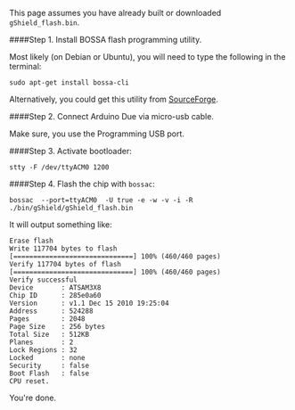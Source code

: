 This page assumes you have already built or downloaded ```gShield_flash.bin```.

####Step 1. Install BOSSA flash programming utility.

Most likely (on Debian or Ubuntu), you will need to type the following in the terminal:

```
sudo apt-get install bossa-cli
```
Alternatively, you could get this utility from [SourceForge](http://sourceforge.net/projects/b-o-s-s-a/).

####Step 2. Connect Arduino Due via micro-usb cable.

Make sure, you use the Programming USB port.

####Step 3. Activate bootloader:
```
stty -F /dev/ttyACM0 1200
```
####Step 4. Flash the chip with `bossac`:
```
bossac  --port=ttyACM0  -U true -e -w -v -i -R ./bin/gShield/gShield_flash.bin
```
It will output something like:

```
Erase flash
Write 117704 bytes to flash
[==============================] 100% (460/460 pages)
Verify 117704 bytes of flash
[==============================] 100% (460/460 pages)
Verify successful
Device       : ATSAM3X8
Chip ID      : 285e0a60
Version      : v1.1 Dec 15 2010 19:25:04
Address      : 524288
Pages        : 2048
Page Size    : 256 bytes
Total Size   : 512KB
Planes       : 2
Lock Regions : 32
Locked       : none
Security     : false
Boot Flash   : false
CPU reset.
```

You're done.